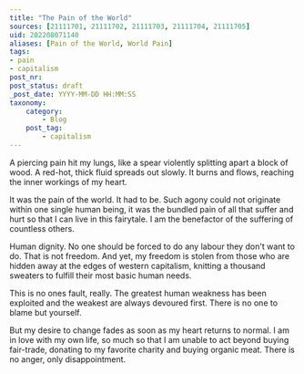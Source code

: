 ```yaml
---
title: "The Pain of the World"
sources: [21111701, 21111702, 21111703, 21111704, 21111705]
uid: 202208071140
aliases: [Pain of the World, World Pain]
tags: 
- pain
- capitalism
post_nr:
post_status: draft
_post_date: YYYY-MM-DD HH:MM:SS 
taxonomy:
    category:
        - Blog
    post_tag:
        - capitalism
---
```


A piercing pain hit my lungs, like a spear violently splitting apart a block of wood. A red-hot, thick fluid spreads out slowly. It burns and flows, reaching the inner workings of my heart.

It was the pain of the world. It had to be. Such agony could not originate within one single human being, it was the bundled pain of all that suffer and hurt so that I can live in this fairytale. I am the benefactor of the suffering of countless others. 

Human dignity. No one should be forced to do any labour they don't want to do. That is not freedom. And yet, my freedom is stolen from those who are hidden away at the edges of western capitalism, knitting a thousand sweaters to fulfill their most basic human needs.

This is no ones fault, really. The greatest human weakness has been exploited and the weakest are always devoured first. There is no one to blame but yourself.

But my desire to change fades as soon as my heart returns to normal. I am in love with my own life, so much so that I am unable to act beyond buying fair-trade, donating to my favorite charity and buying organic meat. There is no anger, only disappointment.
